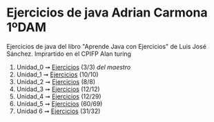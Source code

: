 # Ejercicios de java Adrian Carmona 1ºDAM
Ejercicios de java del libro "Aprende Java con Ejercicios" de Luis José Sánchez. Imprartido en el CPIFP Alan turing 
1. Unidad_0 ➞ [Ejercicios](Unidad_0) (3/3) *del maestro*
2. Unidad_1 ➞ [Ejercicios](Unidad_1/Ejercicios) (10/10)
3. Unidad_2 ➞ [Ejercicios](Unidad_2/Ejercicios) (8/8)
4. Unidad_3 ➞ [Ejercicios](Unidad_3) (12/12)
5. Unidad_4 ➞ [Ejercicios](Unidad_4/Ejercicios) (12/29)
6. Unidad_5 ➞ [Ejercicios](Unidad_5/Ejercicios) (60/69)
7. Unidad 6 ➞ [Ejercicios](Unidad_6/Ejercicios) (31/32)
